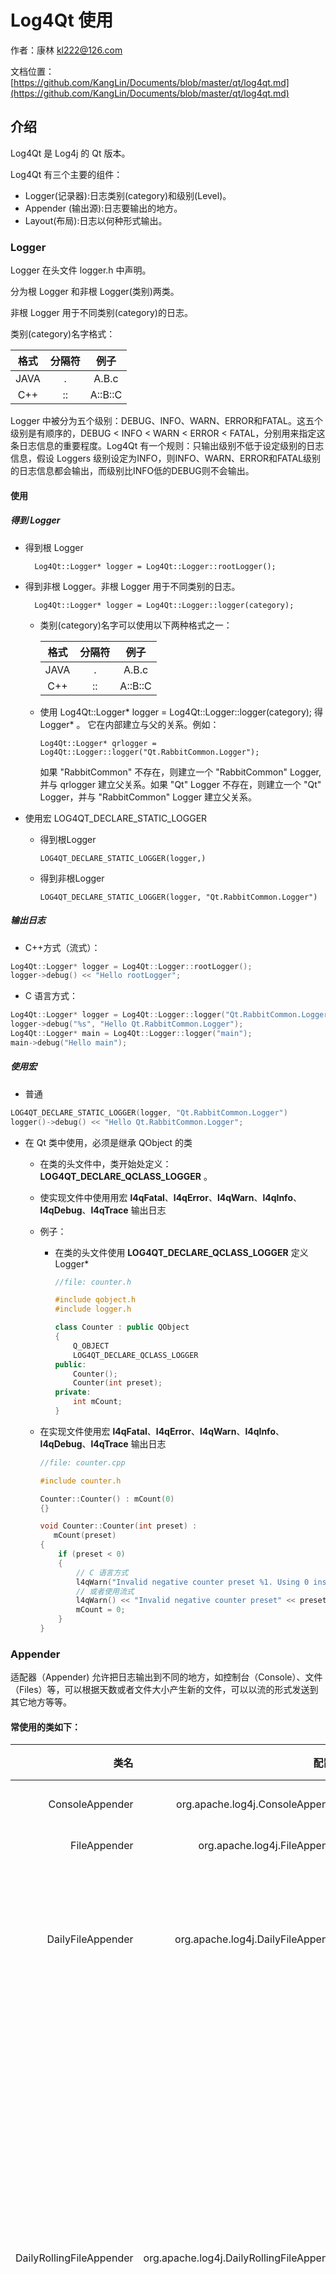 # Log4Qt 使用

作者：康林 <kl222@126.com>

文档位置：[https://github.com/KangLin/Documents/blob/master/qt/log4qt.md](https://github.com/KangLin/Documents/blob/master/qt/log4qt.md)

## 介绍

Log4Qt 是 Log4j 的 Qt 版本。

Log4Qt 有三个主要的组件：

- Logger(记录器):日志类别(category)和级别(Level)。
- Appender (输出源):日志要输出的地方。
- Layout(布局):日志以何种形式输出。

### Logger

Logger 在头文件 logger.h 中声明。

分为根 Logger 和非根 Logger(类别)两类。

非根 Logger 用于不同类别(category)的日志。

类别(category)名字格式：

| 格式|分隔符|例子    |
|:---:|:----:|:------:|
|JAVA |  .   |A.B.c   |
|C++  |  ::  |A::B::C |

Logger 中被分为五个级别：DEBUG、INFO、WARN、ERROR和FATAL。这五个级别是有顺序的，DEBUG < INFO < WARN < ERROR < FATAL，分别用来指定这条日志信息的重要程度。Log4Qt 有一个规则：只输出级别不低于设定级别的日志信息，假设 Loggers 级别设定为INFO，则INFO、WARN、ERROR和FATAL级别的日志信息都会输出，而级别比INFO低的DEBUG则不会输出。

#### 使用

##### 得到 Logger

- 得到根 Logger

        Log4Qt::Logger* logger = Log4Qt::Logger::rootLogger();

- 得到非根 Logger。非根 Logger 用于不同类别的日志。

        Log4Qt::Logger* logger = Log4Qt::Logger::logger(category);

  + 类别(category)名字可以使用以下两种格式之一：
  
    |格式 |分隔符|例子    |
    |:---:|:----:|:------:|
    |JAVA |  .   |A.B.c   |
    |C++  |  ::  |A::B::C |

  + 使用 Log4Qt::Logger* logger = Log4Qt::Logger::logger(category); 得 Logger* 。
  它在内部建立与父的关系。例如：
  
        Log4Qt::Logger* qrlogger = Log4Qt::Logger::logger("Qt.RabbitCommon.Logger");
        
     如果 "RabbitCommon" 不存在，则建立一个 "RabbitCommon" Logger, 并与 qrlogger 建立父关系。如果 "Qt" Logger 不存在，则建立一个 "Qt" Logger，并与 "RabbitCommon" Logger 建立父关系。

- 使用宏 LOG4QT_DECLARE_STATIC_LOGGER
  + 得到根Logger
  
        LOG4QT_DECLARE_STATIC_LOGGER(logger,)

  + 得到非根Logger

        LOG4QT_DECLARE_STATIC_LOGGER(logger, "Qt.RabbitCommon.Logger")

##### 输出日志

- C++方式（流式）：

```C++
Log4Qt::Logger* logger = Log4Qt::Logger::rootLogger();
logger->debug() << "Hello rootLogger";
```

- C 语言方式：

```C++
Log4Qt::Logger* logger = Log4Qt::Logger::logger("Qt.RabbitCommon.Logger");
logger->debug("%s", "Hello Qt.RabbitCommon.Logger");
Log4Qt::Logger* main = Log4Qt::Logger::logger("main");
main->debug("Hello main");
```

##### 使用宏

- 普通

```C++
LOG4QT_DECLARE_STATIC_LOGGER(logger, "Qt.RabbitCommon.Logger")
logger()->debug() << "Hello Qt.RabbitCommon.Logger";
```

- 在 Qt 类中使用，必须是继承 QObject 的类
  + 在类的头文件中，类开始处定义：  **LOG4QT_DECLARE_QCLASS_LOGGER** 。
  + 使实现文件中使用用宏 **l4qFatal**、**l4qError**、**l4qWarn**、**l4qInfo**、**l4qDebug**、**l4qTrace** 输出日志
  + 例子：
    - 在类的头文件使用 **LOG4QT_DECLARE_QCLASS_LOGGER** 定义 Logger*
 
        ```C++
        //file: counter.h
        
        #include qobject.h
        #include logger.h
        
        class Counter : public QObject
        {
            Q_OBJECT
            LOG4QT_DECLARE_QCLASS_LOGGER
        public:
            Counter();
            Counter(int preset);
        private:
            int mCount;
        }
        ```
        
   + 在实现文件使用宏 **l4qFatal**、**l4qError**、**l4qWarn**、**l4qInfo**、**l4qDebug**、**l4qTrace**  输出日志
   
        ```C++
        //file: counter.cpp
        
        #include counter.h
        
        Counter::Counter() : mCount(0)
        {}
        
        void Counter::Counter(int preset) :
           mCount(preset)
        {
            if (preset < 0)
            {
                // C 语言方式
                l4qWarn("Invalid negative counter preset %1. Using 0 instead.", preset);
                // 或者使用流式
                l4qWarn() << "Invalid negative counter preset" << preset << ". Using 0 instead."
                mCount = 0;
            }
        }
        ```
        
### Appender

适配器（Appender) 允许把日志输出到不同的地方，如控制台（Console）、文件（Files）等，可以根据天数或者文件大小产生新的文件，可以以流的形式发送到其它地方等等。
#### 常使用的类如下：

|      类名        |        配置名                    |说明   |
|------:|---------------:|:--------------------------------|
|ConsoleAppender  | org.apache.log4j.ConsoleAppender |控制台             |
|FileAppender     | org.apache.log4j.FileAppender    |文件               |
|DailyFileAppender|org.apache.log4j.DailyFileAppender|每天产生一个日志文件|
|DailyRollingFileAppender| org.apache.log4j.DailyRollingFileAppender|每天产生一个日志文件,当文件大小到达指定尺寸的时候产生一个新的文件|
|RollingFileAppender| org.apache.log4j.RollingFileAppender|文件大小到达指定尺寸的时候产生一个新的文件|
|WriterAppender|org.apache.log4j.WriterAppender|将日志信息以流格式发送到任意指定的地方|

所有的注册适配器请详见：[https://github.com/MEONMedical/Log4Qt/blob/master/src/log4qt/helpers/factory.cpp](https://github.com/MEONMedical/Log4Qt/blob/1dc0b05cf7b621026fa40d58d165e765bd8e0750/src/log4qt/helpers/factory.cpp#L433) 中下面函数：

        void Factory::registerDefaultAppenders()
    
#### Logger 设置 Appender
使用 Logger 成员函数 virtual void addAppender(const AppenderSharedPtr &appender); 设置 Appender

### Layout
实现日志输出格式。可以在Appenders的后面附加Layouts来完成这个功能。
Layouts提供四种日志输出样式，如根据HTML样式、自由指定样式、包含日志级别与信息的样式和包含日志时间、线程、类别等信息的样式。
#### 常使用的类如下：

|      类名        |        配置名                    |说明|
|-----:|---------------:|:--------------------------------|
|PatternLayout|org.apache.log4j.PatternLayout|可以灵活地指定布局模式|
|SimpleLayout| org.apache.log4j.SimpleLayout|包含日志信息的级别和信息字符串|
|TTCCLayout|org.apache.log4j.TTCCLayout|包含日志产生的时间、线程、类别等信息|
|XMLLayout|org.apache.log4j.XMLLayout|XML|

所有注册的Layout，请详见：[https://github.com/MEONMedical/Log4Qt/blob/master/src/log4qt/helpers/factory.cpp](https://github.com/MEONMedical/Log4Qt/blob/1dc0b05cf7b621026fa40d58d165e765bd8e0750/src/log4qt/helpers/factory.cpp#L505) 下列函数：

        void Factory::registerDefaultLayouts()
        
- PatternLayout选项：
  + ConversionPattern=%m%n：设定以怎样的格式显示消息。
    - 格式化符号说明：
      - %p：输出日志信息的优先级，即DEBUG，INFO，WARN，ERROR，FATAL。
      - %d：输出日志时间点的日期或时间，默认格式为ISO8601，也可以在其后指定格式，如：%d{yyyy/MM/dd HH:mm:ss,SSS}。
      - %r：输出自应用程序启动到输出该log信息耗费的毫秒数。
      - %t：输出产生该日志事件的线程名。
      - %l：输出日志事件的发生位置，相当于%c.%M(%F:%L)的组合，包括类全名、方法、文件名以及在代码中的行数。例如：test.TestLog4j.main(TestLog4j.java:10)。
      - %c：输出日志信息所属的类目，通常就是所在类的全名。
      - %M：输出产生日志信息的方法名。
      - %F：输出日志消息产生时所在的文件名称。
      - %L:：输出代码中的行号。
      - %m:：输出代码中指定的具体日志信息。
      - %n：输出一个回车换行符，Windows平台为"\r\n"，Unix平台为"\n"。
      - %x：输出和当前线程相关联的NDC(嵌套诊断环境)，尤其用到像java servlets这样的多客户多线程的应用中。
      - %%：输出一个"%“字符。
    - 另外，还可以在%与格式字符之间加上修饰符来控制其最小长度、最大长度、和文本的对齐方式。如：
      1. c：指定输出category的名称，最小的长度是20，如果category的名称长度小于20的话，默认的情况下右对齐。
      2. %-20c：”-"号表示左对齐。
      3. %.30c：指定输出category的名称，最大的长度是30，如果category的名称长度大于30的话，就会将左边多出的字符截掉，但小于30的话也不会补空格。

#### 设置

使用 Appender 成员函数 virtual void setLayout(const LayoutSharedPtr &layout) 设置 layout

### 例子

```C++
include "log4qt/consoleappender.h"
include "log4qt/logger.h"
include "log4qt/ttcclayout.h"

// Create a layout
Log4Qt::LogManager::rootLogger();
TTCCLayout *p_layout = new TTCCLayout();
p_layout->setName(QLatin1String("My Layout"));
p_layout->activateOptions();
// Create an appender
ConsoleAppender *p_appender = new ConsoleAppender(p_layout, ConsoleAppender::STDOUT_TARGET);
p_appender->setName(QLatin1String("My Appender"));
p_appender->activateOptions();
// Set appender on root logger
Log4Qt::Logger::rootLogger()->setAppender(p_appender);
// Request a logger and output "Hello World!"
Log4Qt::Logger::logger(QLatin1String("My Logger"))->info("Hello World!");
```

参见： https://log4qt.sourceforge.net/

## Qt 日志
Log4Qt 可以输出使用 Qt 的日志输出函数产生的日志。
使用 LogManager::setHandleQtMessages(bool handleQtMessages) 打开或关闭输出 Qt 日志函数产生的日志。

- qDebug() 函数参数为空，类似 Log4Qt 的根 Logger 。

        qDebug() << "Hell world";
      
- **QLoggingCategory** 类似 Log4Qt 的非根 Logger。
使用 **qCWarning()**、**qCDebug()**、**qCWarning()**、**qCInfo()**、**qCCritical()** 输出日志。
也可以使用 **qWarning()**、**qDebug()**、**qWarning()**、**qInfo()**、**qCritical()** 输出日志。

        QLoggingCategory Logger("RabbitCommon.Logger");
        qCCritical(Logger) << "Log folder is empty";
        //或者
        qCritical(Logger) << "Log folder is empty";
        
- QLoggingCategory 配置规则：

日志记录规则允许您以灵活的方式启用或禁用类别的日志记录。规则在文本中指定，其中每行必须具有以下格式：

        <category>[.<type>] = true|false

<category\> 是类别的名称，可能使用 * 作为第一个或最后一个字符的通配符，或在两个位置。可选<type>选项必须是 debug、 info、 warning、 或者 critical。不符合此方案的行将被忽略。
规则按文本顺序（从第一个到最后一个）进行评估。也就是说，如果两个规则应用于类别/类型，则稍后出现的规则将应用。
规则可以通过 setFilterRules() 设置过滤器规则：

        QLoggingCategory::setFilterRules("*.debug=false\n"
                                         "driver.usb.debug=true");

日志记录规则从日志记录配置文件的 [规则] 部分自动加载。这些配置文件在 QtProject 配置目录中查找，或在QT_LOGGING_CONF环境变量中显式设置：

    [Rules]
    *.debug=false
    driver.usb.debug=true

日志记录规则也可以在QT_LOGGING_RULES环境变量中指定;多个规则也可以用分号分隔：

         QT_LOGGING_RULES="*.debug=false;driver.usb.debug=true"

由setFilterRules()设置的规则优先于 QtProject 配置目录中指定的规则。反过来，这些规则可以被QT_LOGGING_CONF指定的配置文件中的规则和QT_LOGGING_RULES设置的规则覆盖。
设置顺序如下：

  1. [QLibraryInfo::DataPath]/qtlogging.ini
  2. QtProject/qtlogging.ini
  3. setFilterRules()
  4. QT_LOGGING_CONF
  5. QT_LOGGING_RULES

QtProject/qtlogging.ini 文件在 QStandardPaths::GenericConfigLocation 返回的所有目录中查找。
设置QT_LOGGING_DEBUG环境变量以找出日志记录规则的加载位置。

## 配置文件

### 用下面方法设置配置文件：

        QString szConfFile = RabbitCommon::CDir::Instance()->GetDirConfig(true)
            + QDir::separator() + qApp->applicationName() + ".conf";
        if(!Log4Qt::PropertyConfigurator::configureAndWatch(szConfFile))
            Log4Qt::BasicConfigurator::configure();

### 配置文件说明

#### 变量

格式：

        变量名=值

使用变量：

        ${变量名}

例子：

        #设置储存log文件的根目录
        logpath=log

        log4j.appender.daily.file=${logpath}/root.log

#### 配置 Log4Qt

        log4j.reset=true
        #Log4Qt 库的日志输出级别
        log4j.Debug=WARN
        log4j.threshold=NULL
        #在运行中，是否监视此文件配置的变化
        log4j.watchThisFile=false
        #设置是否监听QDebug输出的字符串
        log4j.handleQtMessages=true
        # QLoggingCategory 过滤规则
        #log4j.qtLogging.filterRules=
        #log4j.qtLogging.messagePattern=
        
#### 配置根 Logger
其语法

        log4j.rootLogger = [level], appenderName1, appenderName2, ...

其中：
- level 控制日志输出的级别：

|级别 | 说明          |
|:---:|:-------------:|
|OFF  |关闭所有日志输出|
|FATAL|               |
|ERROR|               |
|WARN |               |
|INFO |               |
|DEBUG|               |
|TRACE|               |
|ALL  |所有日志均输出  |

- appenderName 是appender的名字，指定输出到哪儿

#### 设置非根logger
语法：

        log4j.logger.categoryName = [level], appenderName1, appenderName2, ...

其中类别名(categoryName)只能使用JAVA格式，因为C++格式分隔符已在配置文件中做为他用。

|     |分隔符|例子    |
|:---:|:----:|:------:|
|JAVA |  .   |A.B.c   |
|C++  |  ::  |A::B::C |


##### 设置非根 Logger 是否输出到其父 Logger 中
非根 Logger 日志默认是同时输出到log4j.rootLogger所有配置的日志中的，如何能只让它们输出到自己指定的日志中呢？用下面配置：

语法：

        log4j.additivity.categoryName = [true/false]
        
- false，只输出到此适配器。
- true，表示Logger会输出到log4j.rootLogger所有配置的日志中
- 默认为true。

类别名(categoryName)应该与非根类别名(categoryName)相同。其中类别名(categoryName)只能使用JAVA格式，因为C++格式分隔符已在配置文件中做为他用。

|     |分隔符|例子    |
|:---:|:----:|:------:|
|JAVA |  .   |A.B.c   |
|C++  |  ::  |A::B::C |

如果不想输出到log4j.rootLogger所有配置的日志，而只是想输出到log4j.rootLogger某一配置（例如：console),则：

        log4j.logger.main = [level], console
        log4j.additivity.main = false

#### 配置 Appender
语法

        log4j.appender.appenderName = className
        log4j.appender.appenderName.option1 = value1
        ...
        log4j.appender.appenderName.optionN = valueN 

className 有以下几种类型：

|               类               |说明           |
|-------------------------------:|:--------------|
|org.apache.log4j.ConsoleAppender|控制台         |
|org.apache.log4j.FileAppender   |文件           |
|org.apache.log4j.DailyRollingFileAppender|每天产生一个日志文件|
|org.apache.log4j.RollingFileAppender|文件大小到达指定尺寸的时候产生一个新的文件|

- ConsoleAppender选项
  + Threshold=WARN：指定日志信息的最低输出级别，默认为DEBUG。
  + ImmediateFlush=true：表示所有消息都会被立即输出，设为false则不输出，默认值是true。
  + Target=System.err：默认值是System.out。
- FileAppender选项
  + Threshold=WARN：指定日志信息的最低输出级别，默认为DEBUG。
  + ImmediateFlush=true：表示所有消息都会被立即输出，设为false则不输出，默认值是true。
  + Append=false：true表示消息增加到指定文件中，false则将消息覆盖指定的文件内容，默认值是true。
  + File=D:/logs/logging.log4j：指定消息输出到logging.log4j文件中。
- DailyRollingFileAppender选项
  + Threshold=WARN #指定日志信息的最低输出级别，默认为DEBUG。
  + ImmediateFlush=true：表示所有消息都会被立即输出，设为false则不输出，默认值是true。
  + Append=false：true表示消息增加到指定文件中，false则将消息覆盖指定的文件内容，默认值是true。
  + File=D:/logs/logging.log4j：指定当前消息输出到logging.log4j文件中。
  + DatePattern=’.'yyyy-MM：每月滚动一次日志文件，即每月产生一个新的日志文件。当前月的日志文件名为logging.log4j，前一个月的日志文件名为logging.log4j.yyyy-MM。
另外，也可以指定按周、天、时、分等来滚动日志文件，对应的格式如下：
    - '.'yyyy-MM：每月
    - '.'yyyy-ww：每周
    - '.'yyyy-MM-dd：每天
    - '.'yyyy-MM-dd-a：每天两次
    - '.'yyyy-MM-dd-HH：每小时
    - '.'yyyy-MM-dd-HH-mm：每分钟
- RollingFileAppender选项
  + Threshold=WARN：指定日志信息的最低输出级别，默认为DEBUG。
  + ImmediateFlush=true：表示所有消息都会被立即输出，设为false则不输出，默认值是true。
  + Append=false：true表示消息增加到指定文件中，false则将消息覆盖指定的文件内容，默认值是true。
  + File=D:/logs/logging.log4j：指定消息输出到logging.log4j文件中。
  + MaxFileSize=100KB：后缀可以是KB, MB 或者GB。在日志文件到达该大小时，将会自动滚动，即将原来的内容移到logging.log4j.1文件中。
  + MaxBackupIndex=2：指定可以产生的滚动文件的最大数，例如，设为2则可以产生logging.log4j.1，logging.log4j.2两个滚动文件和一个logging.log4j文件。

#### 配置 Layout
语法：

        log4j.appender.appenderName.layout = className
        log4j.appender.appenderName.layout.option1 = value1
        …
        log4j.appender.appenderName.layout.optionN = valueN 

其中：className可以是下列值之一：

|        类                    |   说明                           |
|-----------------------------:|:---------------------------------|
|org.apache.log4j.HTMLLayout   |以HTML表格形式布局                 |
|org.apache.log4j.PatternLayout|可以灵活地指定布局模式             |
|org.apache.log4j.SimpleLayout |包含日志信息的级别和信息字符串       |
|org.apache.log4j.TTCCLayout   |包含日志产生的时间、线程、类别等等信息|

- HTMLLayout选项
  + LocationInfo=true：输出java文件名称和行号，默认值是false。
  + Title=My Logging： 默认值是Log4J Log Messages。
- PatternLayout选项：
  + ConversionPattern=%m%n：设定以怎样的格式显示消息。
    - 格式化符号说明：
      - %p：输出日志信息的优先级，即DEBUG，INFO，WARN，ERROR，FATAL。
      - %d：输出日志时间点的日期或时间，默认格式为ISO8601，也可以在其后指定格式，如：%d{yyyy/MM/dd HH:mm:ss,SSS}。
      - %r：输出自应用程序启动到输出该log信息耗费的毫秒数。
      - %t：输出产生该日志事件的线程名。
      - %l：输出日志事件的发生位置，相当于%c.%M(%F:%L)的组合，包括类全名、方法、文件名以及在代码中的行数。例如：test.TestLog4j.main(TestLog4j.java:10)。
      - %c：输出日志信息所属的类目，通常就是所在类的全名。
      - %M：输出产生日志信息的方法名。
      - %F：输出日志消息产生时所在的文件名称。
      - %L:：输出代码中的行号。
      - %m:：输出代码中指定的具体日志信息。
      - %n：输出一个回车换行符，Windows平台为"\r\n"，Unix平台为"\n"。
      - %x：输出和当前线程相关联的NDC(嵌套诊断环境)，尤其用到像java servlets这样的多客户多线程的应用中。
      - %%：输出一个"%“字符。
    - 另外，还可以在%与格式字符之间加上修饰符来控制其最小长度、最大长度、和文本的对齐方式。如：
      1. c：指定输出category的名称，最小的长度是20，如果category的名称长度小于20的话，默认的情况下右对齐。
      2. %-20c：”-"号表示左对齐。
      3. %.30c：指定输出category的名称，最大的长度是30，如果category的名称长度大于30的话，就会将左边多出的字符截掉，但小于30的话也不会补空格。

### 示例

#### 示例一

参见： https://github.com/KangLin/RabbitCommon/blob/master/Src/etc/log4qt.conf

```
#设置储存log文件的根目录
logpath=log

#格式化符号说明：
# %p：输出日志信息的优先级，即DEBUG，INFO，WARN，ERROR，FATAL。
# %d：输出日志时间点的日期或时间，默认格式为ISO8601，也可以在其后指定格式，如：%d{yyyy/MM/dd HH:mm:ss,SSS}。
# %r：输出自应用程序启动到输出该log信息耗费的毫秒数。
# %t：输出产生该日志事件的线程名。
# %l：输出日志事件的发生位置，相当于%c.%M(%F:%L)的组合，包括类全名、方法、文件名以及在代码中的行数。例如：test.TestLog4j.main(TestLog4j.java:10)。
# %c：输出日志信息所属的类目，通常就是所在类的全名。
# %M：输出产生日志信息的方法名。
# %F：输出日志消息产生时所在的文件名称。
# %L:：输出代码中的行号。
# %m:：输出代码中指定的具体日志信息。
# %n：输出一个回车换行符，Windows平台为"\r\n"，Unix平台为"\n"。
# %x：输出和当前线程相关联的NDC(嵌套诊断环境)，尤其用到像java servlets这样的多客户多线程的应用中。
# %%：输出一个"%“字符。
# 另外，还可以在%与格式字符之间加上修饰符来控制其最小长度、最大长度、和文本的对齐方式。如：
# c：指定输出category的名称，最小的长度是20，如果category的名称长度小于20的话，默认的情况下右对齐。
# 2)%-20c：”-"号表示左对齐。
# 3)%.30c：指定输出category的名称，最大的长度是30，如果category的名称长度大于30的话，就会将左边多出的字符截掉，但小于30的话也不会补空格。
logConversionPattern=%d %F:%L [%t] %5p %c - %m%n

log4j.reset=true
log4j.Debug=WARN
log4j.threshold=NULL
#在运行中，是否监视此文件配置的变化
log4j.watchThisFile=false
#设置是否监听QDebug输出的字符串
log4j.handleQtMessages=true
# QLoggingCategory 过滤规则
#log4j.qtLogging.filterRules=
#log4j.qtLogging.messagePattern=

#根 Logger 输出
# log4j.rootLogger 日志输出类别和级别：只输出不低于该级别的日志信息	DEBUG < INFO < WARN < ERROR < FATAL
#设置Log输出的几种输出源（appender）。
#格式：[ level ] , appenderName1, appenderName2, …
# level ：设定日志记录的最低级别，
#        可设的值有 OFF、FATAL、ERROR、WARN、INFO、DEBUG、ALL 或者自定义的级别，Log4j建议只使用中间四个级别。
#        通过在这里设定级别，您可以控制应用程序中相应级别的日志信息的开关，比如在这里设定了INFO级别，则应用程序中所有DEBUG级别的日志信息将不会被打印出来。
#        只输出不低于该级别的日志信息	DEBUG < INFO < WARN < ERROR < FATAL
# appenderName：就是指定日志信息要输出到哪里。可以同时指定多个输出目的地，用逗号隔开。本例是：console, daily
log4j.rootLogger=ALL, console, daily

###############################
# 输出到控制台
###############################

# 配置INFO CONSOLE输出到控制台
log4j.appender.console=org.apache.log4j.ConsoleAppender
log4j.appender.console.target=System.out
# 配置CONSOLE设置为自定义布局模式
log4j.appender.console.layout=org.apache.log4j.PatternLayout
# 配置logfile为自定义布局模式
log4j.appender.console.layout.ConversionPattern=${logConversionPattern}

###############################
# 输出到日志文件中
###############################

# 配置 logfile 输出到文件中 每日产生文件
log4j.appender.daily=org.apache.log4j.DailyFileAppender
# 输出文件位置此为项目根目录下的logs文件夹中
log4j.appender.daily.file=${logpath}/root.log
#true表示消息增加到指定文件中，false 则将消息覆盖指定的文件内容，默认值是 false
log4j.appender.daily.appendFile=true
# 日期格式
log4j.appender.daily.datePattern=_yyyy_MM_dd
# 立即输出。表示所有消息都会被立即输出，设为 false 则不立即输出，默认值是 true
log4j.appender.daily.immediateFlush=true
# 输入日志等级
log4j.appender.daily.Threshold = DEBUG
# 设置保留天数
log4j.appender.daily.keepDays=10
# 配置logfile为自定义布局模式
log4j.appender.daily.layout=org.apache.log4j.PatternLayout
log4j.appender.daily.layout.ConversionPattern=${logConversionPattern}


###############################
#模块输出到独立的日志
###############################
# 名字以 log4j.logger. 为前缀，后面是 Logger::Logger 参数名。
# 注意：如果名字中有 C++ 名字分隔符 "::" 则用 JAVA 名字分隔符 "." 替换。
# 级别和输出源（appender）格式与 log4j.rootLogger 相同
log4j.logger.main=ALL, main, console
#false，只输出到此适配器。true，表示Logger会在父Logger的appender里输出，默认为true。
# 名字与 log4j.logger 规则相同
log4j.additivity.main=false

log4j.appender.main=org.apache.log4j.DailyFileAppender
# 输出文件位置此为项目根目录下的logs文件夹中
log4j.appender.main.file=${logpath}/main.log
# 配置logfile为自定义布局模式
log4j.appender.main.layout=org.apache.log4j.PatternLayout
log4j.appender.main.layout.ConversionPattern=${logConversionPattern}

###############################
# QLoggingCategory 单独输出到文件
# Category格式： Qt.CategoryName
###############################
# 名字以 log4j.logger. 为前缀，后面是 Logger::Logger 参数名。
# 注意：如果名字中有 C++ 名字分隔符 "::" 则用 JAVA 名字分隔符 "." 替换。
# 级别和输出源（appender）格式与 log4j.rootLogger 相同
log4j.logger.Qt.RabbitCommon.Logger=ALL, RabbitCommonLogger
#false，只输出到此适配器。true，表示Logger会在父Logger的appender里输出，默认为true。
# 名字与 log4j.logger 规则相同
log4j.additivity.Qt.RabbitCommon.Logger=false

log4j.appender.RabbitCommonLogger=org.apache.log4j.DailyFileAppender
# 输出文件位置此为项目根目录下的logs文件夹中
log4j.appender.RabbitCommonLogger.file=${logpath}/RabbitCommonLogger.log
# 配置logfile为自定义布局模式
log4j.appender.RabbitCommonLogger.layout=org.apache.log4j.PatternLayout
log4j.appender.RabbitCommonLogger.layout.ConversionPattern=${logConversionPattern}
```

#### 示例二

```
# 参见：https://blog.csdn.net/qq_43842093/article/details/122810961
log4j.rootLogger=DEBUG,console,dailyFile,im
log4j.additivity.org.apache=true

# 控制台(console)
log4j.appender.console=org.apache.log4j.ConsoleAppender
log4j.appender.console.Threshold=DEBUG
log4j.appender.console.ImmediateFlush=true
log4j.appender.console.Target=System.err
log4j.appender.console.layout=org.apache.log4j.PatternLayout
log4j.appender.console.layout.ConversionPattern=[%-5p] %d(%r) --> [%t] %l: %m %x %n
# 日志文件(logFile)
log4j.appender.logFile=org.apache.log4j.FileAppender
log4j.appender.logFile.Threshold=DEBUG
log4j.appender.logFile.ImmediateFlush=true
log4j.appender.logFile.Append=true
log4j.appender.logFile.File=D:/logs/log.log4j
log4j.appender.logFile.layout=org.apache.log4j.PatternLayout
log4j.appender.logFile.layout.ConversionPattern=[%-5p] %d(%r) --> [%t] %l: %m %x %n
# 回滚文件(rollingFile)
log4j.appender.rollingFile=org.apache.log4j.RollingFileAppender
log4j.appender.rollingFile.Threshold=DEBUG
log4j.appender.rollingFile.ImmediateFlush=true
log4j.appender.rollingFile.Append=true
log4j.appender.rollingFile.File=D:/logs/log.log4j
log4j.appender.rollingFile.MaxFileSize=200KB
log4j.appender.rollingFile.MaxBackupIndex=50
log4j.appender.rollingFile.layout=org.apache.log4j.PatternLayout
log4j.appender.rollingFile.layout.ConversionPattern=[%-5p] %d(%r) --> [%t] %l: %m %x %n
# 定期回滚日志文件(dailyFile)
log4j.appender.dailyFile=org.apache.log4j.DailyRollingFileAppender
log4j.appender.dailyFile.Threshold=DEBUG
log4j.appender.dailyFile.ImmediateFlush=true
log4j.appender.dailyFile.Append=true
log4j.appender.dailyFile.File=D:/logs/log.log4j
log4j.appender.dailyFile.DatePattern='.'yyyy-MM-dd
log4j.appender.dailyFile.layout=org.apache.log4j.PatternLayout
log4j.appender.dailyFile.layout.ConversionPattern=[%-5p] %d(%r) --> [%t] %l: %m %x %n
# 应用于socket
log4j.appender.socket=org.apache.log4j.RollingFileAppender
log4j.appender.socket.RemoteHost=localhost
log4j.appender.socket.Port=5001
log4j.appender.socket.LocationInfo=true
# Set up for Log Factor 5
log4j.appender.socket.layout=org.apache.log4j.PatternLayout
log4j.appender.socket.layout.ConversionPattern=[%-5p] %d(%r) --> [%t] %l: %m %x %n
# Log Factor 5 Appender
log4j.appender.LF5_APPENDER=org.apache.log4j.lf5.LF5Appender
log4j.appender.LF5_APPENDER.MaxNumberOfRecords=2000
# 发送日志到指定邮件
log4j.appender.mail=org.apache.log4j.net.SMTPAppender
log4j.appender.mail.Threshold=FATAL
log4j.appender.mail.BufferSize=10
log4j.appender.mail.From = xxx@mail.com
log4j.appender.mail.SMTPHost=mail.com
log4j.appender.mail.Subject=Log4J Message
log4j.appender.mail.To= xxx@mail.com
log4j.appender.mail.layout=org.apache.log4j.PatternLayout
log4j.appender.mail.layout.ConversionPattern=[%-5p] %d(%r) --> [%t] %l: %m %x %n
# 应用于数据库
log4j.appender.database=org.apache.log4j.jdbc.JDBCAppender
log4j.appender.database.URL=jdbc:mysql://localhost:3306/test
log4j.appender.database.driver=com.mysql.jdbc.Driver
log4j.appender.database.user=root
log4j.appender.database.password=
log4j.appender.database.sql=INSERT INTO LOG4J (Message) VALUES('=[%-5p] %d(%r) --> [%t] %l: %m %x %n')
log4j.appender.database.layout=org.apache.log4j.PatternLayout
log4j.appender.database.layout.ConversionPattern=[%-5p] %d(%r) --> [%t] %l: %m %x %n

# 自定义Appender
log4j.appender.im = net.cybercorlin.util.logger.appender.IMAppender
log4j.appender.im.host = mail.cybercorlin.net
log4j.appender.im.username = username
log4j.appender.im.password = password
log4j.appender.im.recipient = corlin@cybercorlin.net
log4j.appender.im.layout=org.apache.log4j.PatternLayout
log4j.appender.im.layout.ConversionPattern=[%-5p] %d(%r) --> [%t] %l: %m %x %n

```

